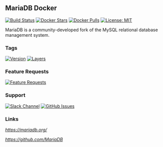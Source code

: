 [travis_logo]: https://travis-ci.org/stlouisn/mariadb_docker.svg?branch=master
[travis_url]: https://travis-ci.org/stlouisn/mariadb_docker
[docker_stars_logo]: https://img.shields.io/docker/stars/stlouisn/mariadb.svg
[docker_pulls_logo]: https://img.shields.io/docker/pulls/stlouisn/mariadb.svg
[docker_hub_url]: https://hub.docker.com/r/stlouisn/mariadb
[microbadger_url]: https://microbadger.com/images/stlouisn/mariadb
[feathub_data]: http://feathub.com/stlouisn/mariadb_docker?format=svg
[feathub_url]: http://feathub.com/stlouisn/mariadb_docker
[issues_url]: https://github.com/stlouisn/mariadb_docker/issues
[slack_url]: https://stlouisn.slack.com/messages/CBRNYGY3V

## MariaDB Docker

[![Build Status][travis_logo]][travis_url]
[![Docker Stars][docker_stars_logo]][docker_hub_url]
[![Docker Pulls][docker_pulls_logo]][docker_hub_url]
[![License: MIT](https://img.shields.io/badge/License-MIT-yellow.svg)](https://opensource.org/licenses/MIT)

MariaDB is a community-developed fork of the MySQL relational database management system.

### Tags

[![Version](https://images.microbadger.com/badges/version/stlouisn/mariadb:latest.svg)][microbadger_url]
[![Layers](https://images.microbadger.com/badges/image/stlouisn/mariadb:latest.svg)][microbadger_url]

### Feature Requests

[![Feature Requests][feathub_data]][feathub_url]

### Support

[![Slack Channel](https://img.shields.io/badge/-message-no.svg?colorA=a7a7a7&colorB=3eb991&logo=slack&logoWidth=14)][slack_url]
[![GitHub Issues](https://img.shields.io/badge/-issues-no.svg?colorA=a7a7a7&colorB=e01563&logo=github&logoWidth=14)][issues_url]

### Links

*https://mariadb.org/*

*https://github.com/MariaDB*
